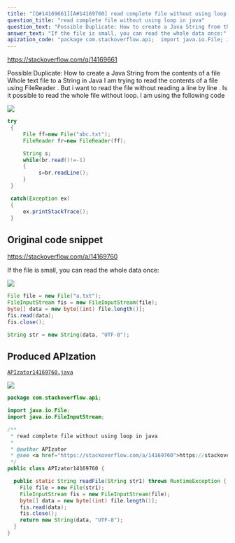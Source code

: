 ```yaml
---
title: "[Q#14169661][A#14169760] read complete file without using loop in java"
question_title: "read complete file without using loop in java"
question_text: "Possible Duplicate: How to create a Java String from the contents of a file Whole text file to a String in Java I am trying to read the contents of a file using FileReader . But i want to read the file without reading a line by line . Is it possible to read the whole file without loop. I am using the following code"
answer_text: "If the file is small, you can read the whole data once:"
apization_code: "package com.stackoverflow.api;  import java.io.File; import java.io.FileInputStream;  /**  * read complete file without using loop in java  *  * @author APIzator  * @see <a href=\"https://stackoverflow.com/a/14169760\">https://stackoverflow.com/a/14169760</a>  */ public class APIzator14169760 {    public static String readFile(String str1) throws RuntimeException {     File file = new File(str1);     FileInputStream fis = new FileInputStream(file);     byte[] data = new byte[(int) file.length()];     fis.read(data);     fis.close();     return new String(data, \"UTF-8\");   } }"
---
```


https://stackoverflow.com/q/14169661

Possible Duplicate:
How to create a Java String from the contents of a file
Whole text file to a String in Java
I am trying to read the contents of a file using FileReader . But i want to read the file without reading a line by line . Is it possible to read the whole file without loop.
I am using the following code


<div class="code-logo"><img src="/stackoverflow.png" /></div>

```java
try
 {
     File ff=new File("abc.txt");
     FileReader fr=new FileReader(ff);

     String s;
     while(br.read()!=-1)
     {
          s=br.readLine();
     }
 }

 catch(Exception ex)
 {
     ex.printStackTrace();
 }
```


## Original code snippet

https://stackoverflow.com/a/14169760

If the file is small, you can read the whole data once:

<div class="code-logo"><img src="/stackoverflow.png" /></div>

```java
File file = new File("a.txt");
FileInputStream fis = new FileInputStream(file);
byte[] data = new byte[(int) file.length()];
fis.read(data);
fis.close();

String str = new String(data, "UTF-8");
```

## Produced APIzation

[`APIzator14169760.java`](https://github.com/pasqualesalza/apization-temp-data/raw/master/search/APIzator14169760.java)

<div class="code-logo"><img src="/apizator.png" /></div>

```java
package com.stackoverflow.api;

import java.io.File;
import java.io.FileInputStream;

/**
 * read complete file without using loop in java
 *
 * @author APIzator
 * @see <a href="https://stackoverflow.com/a/14169760">https://stackoverflow.com/a/14169760</a>
 */
public class APIzator14169760 {

  public static String readFile(String str1) throws RuntimeException {
    File file = new File(str1);
    FileInputStream fis = new FileInputStream(file);
    byte[] data = new byte[(int) file.length()];
    fis.read(data);
    fis.close();
    return new String(data, "UTF-8");
  }
}

```